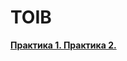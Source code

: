 <h1>TOIB</h1>
<a href="https://github.com/m0xeS/TOIB/tree/main/prz1"> <strong>Практика 1. </strong> </a>
<a href="https://github.com/m0xeS/TOIB/tree/main/prz2"> <strong>Практика 2. </strong> </a>

